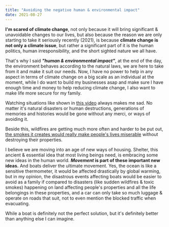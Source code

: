 ```yaml
---
title: "Avoiding the negative human & environmental impact"
date: 2021-08-27
---
```


**I'm scared of climate change**, not only because it will bring significant & unavoidable changes to our lives, but also because the reason we are only starting to take it seriously recently (2021), is because **climate change is not only a climate issue**, but rather a significant part of it is the human politics, human irresponsibility, and the short sighted nature we all have.

That's why I said ***"human & environmental impact"***, at the end of the day, the environment behaves according to the natural laws, we are here to take from it and make it suit our needs. Now, I have no power to help in any aspect in terms of climate change on a big scale as an individual at the moment, while I do want to build my businesses asap and make sure I have enough time and money to help reducing climate change, I also want to make life more secure for my family.

Watching situations like shown in [this video](https://youtu.be/wgtoHYMZV1c) always makes me sad. No matter it's natural disasters or human destructions, generations of memories and histories would be gone without any merci, or ways of avoiding it.

Beside this, wildfires are getting much more often and harder to be put out, [the smokes it creates would really make people's lives miserable](https://youtu.be/-iCuFYf8mdI) without destroying their properties.

I believe we are moving into an age of new ways of housing. Shelter, this ancient & essential idea that most living beings need, is embracing some new ideas in the human world. ***Movement* is part of these important new ideas.** And boats deliver the ultimate movement. Yes, the ocean is like a sensitive thermometer, it would be affected drastically by global warming, but in my opinion, the disastrous events affecting boats would be easier to avoid as a family if compared to disasters (like sudden wildfires & toxic smokes) happening on land affecting people's properties and all the life belongings in these properties, and a car can only take so much luggage & operate on roads that suit, not to even mention the blocked traffic when evacuating.

While a boat is definitely not the perfect solution, but it's definitely better than anything else I can imagine.

